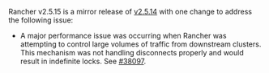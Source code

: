 Rancher v2.5.15 is a mirror release of [v2.5.14](https://github.com/rancher/rancher/releases/tag/v2.5.14) with one change to address the following issue:

- A major performance issue was occurring when Rancher was attempting to control large volumes of traffic from downstream clusters. This mechanism was not handling disconnects properly and would result in indefinite locks. See [#38097](https://github.com/rancher/rancher/issues/38097).
